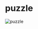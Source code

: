 # puzzle
![puzzle](https://user-images.githubusercontent.com/52190305/189037835-350dd93f-b0a6-4220-8a3d-44d7c1c260a3.PNG)
